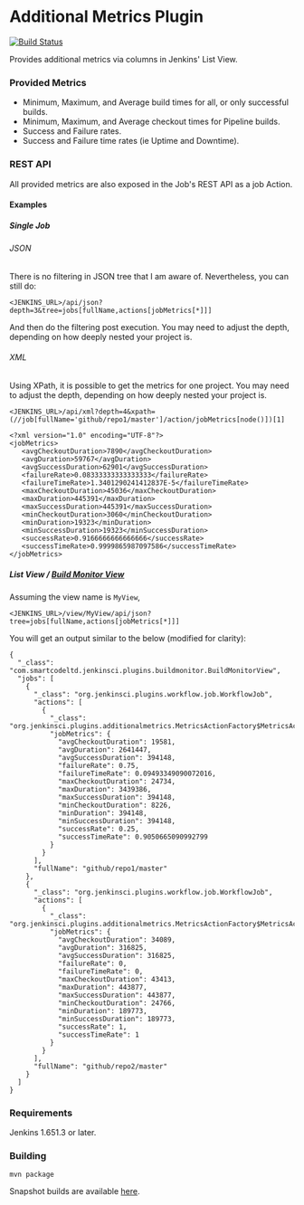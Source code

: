 Additional Metrics Plugin
=========================

[![Build Status](https://ci.jenkins.io/buildStatus/icon?job=Plugins/additional-metrics-plugin/master)](https://ci.jenkins.io/job/Plugins/job/additional-metrics-plugin/job/master/)

Provides additional metrics via columns in Jenkins' List View.

### Provided Metrics
- Minimum, Maximum, and Average build times for all, or only successful builds.
- Minimum, Maximum, and Average checkout times for Pipeline builds.
- Success and Failure rates.
- Success and Failure time rates (ie Uptime and Downtime).

### REST API
All provided metrics are also exposed in the Job's REST API as a job Action.

#### Examples

##### Single Job

###### JSON
There is no filtering in JSON tree that I am aware of. Nevertheless, you can still do:
```
<JENKINS_URL>/api/json?depth=3&tree=jobs[fullName,actions[jobMetrics[*]]]
```
And then do the filtering post execution. You may need to adjust the depth, depending on how deeply nested your project is.

###### XML
Using XPath, it is possible to get the metrics for one project. You may need to adjust the depth, depending on how deeply nested your project is.
```
<JENKINS_URL>/api/xml?depth=4&xpath=(//job[fullName='github/repo1/master']/action/jobMetrics[node()])[1]
```

```
<?xml version="1.0" encoding="UTF-8"?>
<jobMetrics>
   <avgCheckoutDuration>7890</avgCheckoutDuration>
   <avgDuration>59767</avgDuration>
   <avgSuccessDuration>62901</avgSuccessDuration>
   <failureRate>0.08333333333333333</failureRate>
   <failureTimeRate>1.3401290241412837E-5</failureTimeRate>
   <maxCheckoutDuration>45036</maxCheckoutDuration>
   <maxDuration>445391</maxDuration>
   <maxSuccessDuration>445391</maxSuccessDuration>
   <minCheckoutDuration>3060</minCheckoutDuration>
   <minDuration>19323</minDuration>
   <minSuccessDuration>19323</minSuccessDuration>
   <successRate>0.9166666666666666</successRate>
   <successTimeRate>0.9999865987097586</successTimeRate>
</jobMetrics>
```

##### List View / [Build Monitor View](https://plugins.jenkins.io/build-monitor-plugin)
Assuming the view name is `MyView`,
```
<JENKINS_URL>/view/MyView/api/json?tree=jobs[fullName,actions[jobMetrics[*]]]
```

You will get an output similar to the below (modified for clarity):

```
{
  "_class": "com.smartcodeltd.jenkinsci.plugins.buildmonitor.BuildMonitorView",
  "jobs": [
    {
      "_class": "org.jenkinsci.plugins.workflow.job.WorkflowJob",
      "actions": [
        {
          "_class": "org.jenkinsci.plugins.additionalmetrics.MetricsActionFactory$MetricsAction",
          "jobMetrics": {
            "avgCheckoutDuration": 19581,
            "avgDuration": 2641447,
            "avgSuccessDuration": 394148,
            "failureRate": 0.75,
            "failureTimeRate": 0.09493349090072016,
            "maxCheckoutDuration": 24734,
            "maxDuration": 3439386,
            "maxSuccessDuration": 394148,
            "minCheckoutDuration": 8226,
            "minDuration": 394148,
            "minSuccessDuration": 394148,
            "successRate": 0.25,
            "successTimeRate": 0.9050665090992799
          }
        }
      ],
      "fullName": "github/repo1/master"
    },
    {
      "_class": "org.jenkinsci.plugins.workflow.job.WorkflowJob",
      "actions": [
        {
          "_class": "org.jenkinsci.plugins.additionalmetrics.MetricsActionFactory$MetricsAction",
          "jobMetrics": {
            "avgCheckoutDuration": 34089,
            "avgDuration": 316825,
            "avgSuccessDuration": 316825,
            "failureRate": 0,
            "failureTimeRate": 0,
            "maxCheckoutDuration": 43413,
            "maxDuration": 443877,
            "maxSuccessDuration": 443877,
            "minCheckoutDuration": 24766,
            "minDuration": 189773,
            "minSuccessDuration": 189773,
            "successRate": 1,
            "successTimeRate": 1
          }
        }
      ],
      "fullName": "github/repo2/master"
    }
  ]
}
```

### Requirements
Jenkins 1.651.3 or later.

### Building
```
mvn package
```

Snapshot builds are available [here](https://ci.jenkins.io/blue/organizations/jenkins/Plugins%2Fadditional-metrics-plugin/branches/).